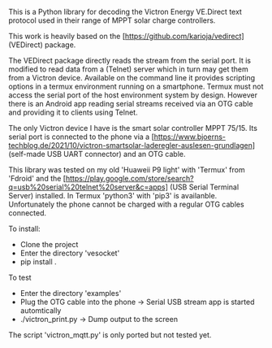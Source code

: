 This is a Python library for decoding the Victron Energy VE.Direct text protocol used in their range of MPPT solar charge controllers.

This work is heavily based on the [https://github.com/karioja/vedirect] (VEDirect) package. 

The VEDirect package directly reads the stream from the serial port. It is modified to read data from a (Telnet) server which in turn may get them from a Victron device. Available on the command line it provides scripting options in a termux environment running on a smartphone. Termux must not access the serial port of the host environment system by design. However there is an Android app reading serial streams received via an OTG cable and providing it to clients using Telnet.

The only Victron device I have is the smart solar controller MPPT 75/15. Its serial port is connected to the phone via a [https://www.bjoerns-techblog.de/2021/10/victron-smartsolar-laderegler-auslesen-grundlagen] (self-made USB UART connector) and an OTG cable.

This library was tested on my old 'Huaweii P9 light' with 'Termux' from 'Fdroid' and the [https://play.google.com/store/search?q=usb%20serial%20telnet%20server&c=apps] (USB Serial Terminal Server) installed. In Termux 'python3' with 'pip3' is availanble. Unfortunately the phone cannot be charged with a regular OTG cables connected.

To install:
* Clone the project
* Enter the directory 'vesocket'
* pip install .

To test
* Enter the directory 'examples'
* Plug the OTG cable into the phone
  -> Serial USB stream app is started automtically
* ./victron_print.py
  -> Dump output to the screen

The script 'victron_mqtt.py' is only ported but not tested yet.

